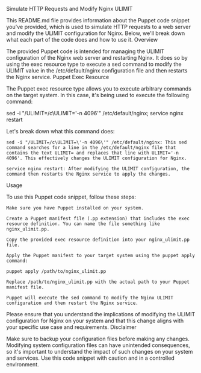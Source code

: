 Simulate HTTP Requests and Modify Nginx ULIMIT

This README.md file provides information about the Puppet code snippet you've provided, which is used to simulate HTTP requests to a web server and modify the ULIMIT configuration for Nginx. Below, we'll break down what each part of the code does and how to use it.
Overview

The provided Puppet code is intended for managing the ULIMIT configuration of the Nginx web server and restarting Nginx. It does so by using the exec resource type to execute a sed command to modify the ULIMIT value in the /etc/default/nginx configuration file and then restarts the Nginx service.
Puppet Exec Resource

The Puppet exec resource type allows you to execute arbitrary commands on the target system. In this case, it's being used to execute the following command:

sed -i "/ULIMIT=/c\ULIMIT=\'-n 4096\'" /etc/default/nginx; service nginx restart

Let's break down what this command does:

    sed -i "/ULIMIT=/c\ULIMIT=\'-n 4096\'" /etc/default/nginx: This sed command searches for a line in the /etc/default/nginx file that contains the text ULIMIT= and replaces that line with ULIMIT='-n 4096'. This effectively changes the ULIMIT configuration for Nginx.

    service nginx restart: After modifying the ULIMIT configuration, the command then restarts the Nginx service to apply the changes.

Usage

To use this Puppet code snippet, follow these steps:

    Make sure you have Puppet installed on your system.

    Create a Puppet manifest file (.pp extension) that includes the exec resource definition. You can name the file something like nginx_ulimit.pp.

    Copy the provided exec resource definition into your nginx_ulimit.pp file.

    Apply the Puppet manifest to your target system using the puppet apply command:

    puppet apply /path/to/nginx_ulimit.pp

    Replace /path/to/nginx_ulimit.pp with the actual path to your Puppet manifest file.

    Puppet will execute the sed command to modify the Nginx ULIMIT configuration and then restart the Nginx service.

Please ensure that you understand the implications of modifying the ULIMIT configuration for Nginx on your system and that this change aligns with your specific use case and requirements.
Disclaimer

Make sure to backup your configuration files before making any changes. Modifying system configuration files can have unintended consequences, so it's important to understand the impact of such changes on your system and services. Use this code snippet with caution and in a controlled environment.
